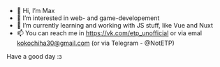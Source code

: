 - 👋 Hi, I’m Max
- 👀 I’m interested in web- and game-developement
- 🌱 I’m currently learning and working with JS stuff, like Vue and Nuxt
- 📫 You can reach me in https://vk.com/etp_unofficial or via emal kokochiha30@gmail.com
(or via Telegram - @NotETP)

Have a good day :з
